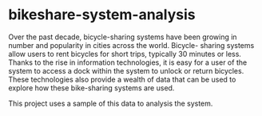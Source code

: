 # bikeshare-system-analysis

Over the past decade, bicycle-sharing systems have been growing in number and popularity in cities across the world. Bicycle- sharing systems allow users to rent bicycles for short trips, typically 30 minutes or less. Thanks to the rise in information technologies, it is easy for a user of the system to access a dock within the system to unlock or return bicycles. These technologies also provide a wealth of data that can be used to explore how these bike-sharing systems are used.

This project uses a sample of this data to analysis the system.